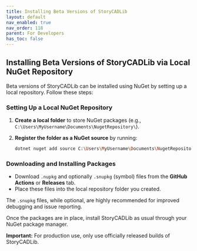 ```yaml
---
title: Installing Beta Versions of StoryCADLib
layout: default
nav_enabled: true
nav_order: 118
parent: For Developers	
has_toc: false
---
```


## Installing Beta Versions of StoryCADLib via Local NuGet Repository

Beta versions of StoryCADLib can be installed using NuGet by setting up a local repository. Follow these steps:

### Setting Up a Local NuGet Repository

1. **Create a local folder** to store NuGet packages (e.g., `C:\Users\MyUsername\Documents\NugetRepository\`).
2. **Register the folder as a NuGet source** by running:

   ```bash
   dotnet nuget add source C:\Users\MyUsername\Documents\NugetRepository\
   ```

### Downloading and Installing Packages

* Download `.nupkg` and optionally `.snupkg` (symbol) files from the **GitHub Actions** or **Releases** tab.
* Place these files into the local repository folder you created.

The `.snupkg` files, while optional, are highly recommended for improved debugging and issue reporting.

Once the packages are in place, install StoryCADLib as usual through your NuGet package manager.

**Important:** For production use, only use officially released builds of StoryCADLib.
